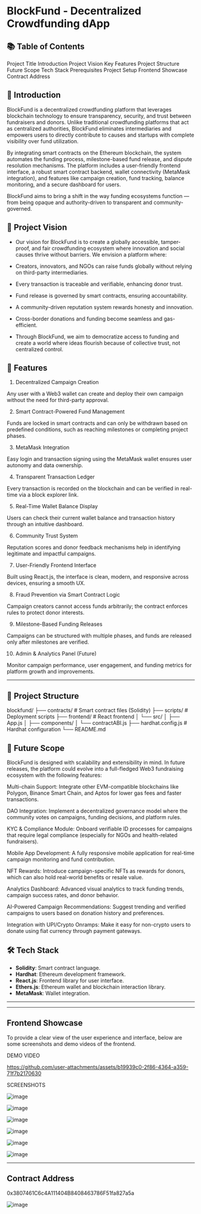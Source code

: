# BlockFund - Decentralized Crowdfunding dApp

## 📚 Table of Contents

Project Title
Introduction
Project Vision
Key Features
Project Structure
Future Scope
Tech Stack
Prerequisites
Project Setup
Frontend Showcase
Contract Address

## 📝 Introduction

BlockFund is a decentralized crowdfunding platform that leverages blockchain technology to ensure transparency, security, and trust between fundraisers and donors. Unlike traditional crowdfunding platforms that act as centralized authorities, BlockFund eliminates intermediaries and empowers users to directly contribute to causes and startups with complete visibility over fund utilization.

By integrating smart contracts on the Ethereum blockchain, the system automates the funding process, milestone-based fund release, and dispute resolution mechanisms. The platform includes a user-friendly frontend interface, a robust smart contract backend, wallet connectivity (MetaMask integration), and features like campaign creation, fund tracking, balance monitoring, and a secure dashboard for users.

BlockFund aims to bring a shift in the way funding ecosystems function — from being opaque and authority-driven to transparent and community-governed.

## 🚀 Project Vision

- Our vision for BlockFund is to create a globally accessible, tamper-proof, and fair crowdfunding ecosystem where innovation and social causes thrive without 
  barriers. We envision a platform where:

- Creators, innovators, and NGOs can raise funds globally without relying on third-party intermediaries.

- Every transaction is traceable and verifiable, enhancing donor trust.

- Fund release is governed by smart contracts, ensuring accountability.

- A community-driven reputation system rewards honesty and innovation.

- Cross-border donations and funding become seamless and gas-efficient.

- Through BlockFund, we aim to democratize access to funding and create a world where ideas flourish because of collective trust, not centralized control.


## 🎯 Features

1. Decentralized Campaign Creation

Any user with a Web3 wallet can create and deploy their own campaign without the need for third-party approval.

2. Smart Contract-Powered Fund Management

Funds are locked in smart contracts and can only be withdrawn based on predefined conditions, such as reaching milestones or completing project phases.

3. MetaMask Integration

Easy login and transaction signing using the MetaMask wallet ensures user autonomy and data ownership.

4. Transparent Transaction Ledger

Every transaction is recorded on the blockchain and can be verified in real-time via a block explorer link.

5. Real-Time Wallet Balance Display

Users can check their current wallet balance and transaction history through an intuitive dashboard.

6. Community Trust System

Reputation scores and donor feedback mechanisms help in identifying legitimate and impactful campaigns.

7. User-Friendly Frontend Interface

Built using React.js, the interface is clean, modern, and responsive across devices, ensuring a smooth UX.

8. Fraud Prevention via Smart Contract Logic

Campaign creators cannot access funds arbitrarily; the contract enforces rules to protect donor interests.

9. Milestone-Based Funding Releases

Campaigns can be structured with multiple phases, and funds are released only after milestones are verified.

10. Admin & Analytics Panel (Future)

Monitor campaign performance, user engagement, and funding metrics for platform growth and improvements.

---
## 📁 Project Structure

blockfund/
├── contracts/ # Smart contract files (Solidity)
├── scripts/ # Deployment scripts
├── frontend/ # React frontend
│ └── src/
│ ├── App.js
│ ├── components/
│ └── contractABI.js
├── hardhat.config.js # Hardhat configuration
└── README.md

## 🔭 Future Scope
BlockFund is designed with scalability and extensibility in mind. In future releases, the platform could evolve into a full-fledged Web3 fundraising ecosystem with the following features:

Multi-chain Support: Integrate other EVM-compatible blockchains like Polygon, Binance Smart Chain, and Aptos for lower gas fees and faster transactions.

DAO Integration: Implement a decentralized governance model where the community votes on campaigns, funding decisions, and platform rules.

KYC & Compliance Module: Onboard verifiable ID processes for campaigns that require legal compliance (especially for NGOs and health-related fundraisers).

Mobile App Development: A fully responsive mobile application for real-time campaign monitoring and fund contribution.

NFT Rewards: Introduce campaign-specific NFTs as rewards for donors, which can also hold real-world benefits or resale value.

Analytics Dashboard: Advanced visual analytics to track funding trends, campaign success rates, and donor behavior.

AI-Powered Campaign Recommendations: Suggest trending and verified campaigns to users based on donation history and preferences.

Integration with UPI/Crypto Onramps: Make it easy for non-crypto users to donate using fiat currency through payment gateways.

## 🛠 Tech Stack

* **Solidity**: Smart contract language.
* **Hardhat**: Ethereum development framework.
* **React.js**: Frontend library for user interface.
* **Ethers.js**: Ethereum wallet and blockchain interaction library.
* **MetaMask**: Wallet integration.

---

---
## Frontend Showcase

To provide a clear view of the user experience and interface, below are some screenshots and demo videos of the frontend.

DEMO VIDEO



https://github.com/user-attachments/assets/b19939c0-2f86-4364-a359-71f7b2170630



SCREENSHOTS

![image](https://github.com/user-attachments/assets/c194feb6-e9dc-41ad-9ed9-035ee526b0ea)


![image](https://github.com/user-attachments/assets/c6ed906b-06f0-4c95-8508-e3c9f63f3233)


![image](https://github.com/user-attachments/assets/7a63ff9b-b28f-44a2-9920-99a0292993b7)


![image](https://github.com/user-attachments/assets/b0a4e22e-67e6-48d4-8934-1b28878e7bbe)


![image](https://github.com/user-attachments/assets/c73ad1e6-5755-49ee-82f5-d3ac41c3e0ff)


![image](https://github.com/user-attachments/assets/9f550ea1-44ae-459b-adc7-dc01a98ccddf)




---

## Contract Address
0x3807461C6c4A111404B8408463786F51fa827a5a

![image](https://github.com/user-attachments/assets/7bbc3ab4-ba51-4560-8b89-f9f01a38de8e)





